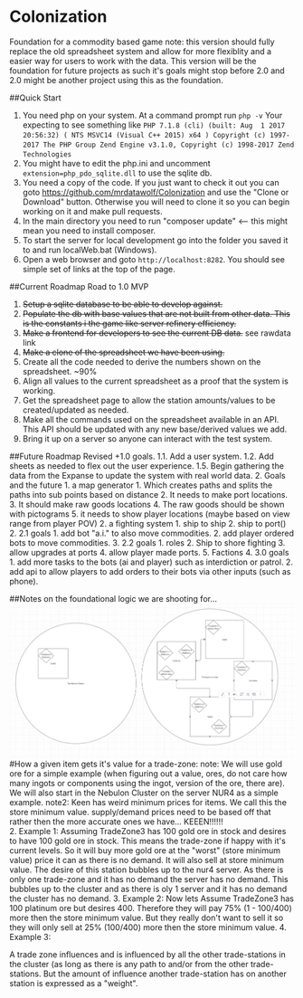 # Colonization
Foundation for a commodity based game
note: this version should fully replace the old spreadsheet system and allow for more flexiblity and a easier way for users to work with the data.
This version will be the foundation for future projects as such it's goals might stop before 2.0 and 2.0 might be another project using this as the foundation.

##Quick Start
1. You need php on your system.  At a command prompt run `php -v`
Your expecting to see something like
 `PHP 7.1.8 (cli) (built: Aug  1 2017 20:56:32) ( NTS MSVC14 (Visual C++ 2015) x64 )
 Copyright (c) 1997-2017 The PHP Group
 Zend Engine v3.1.0, Copyright (c) 1998-2017 Zend Technologies`
2. You might have to edit the php.ini and uncomment `extension=php_pdo_sqlite.dll` to use the sqlite db.
3. You need a copy of the code.  If you just want to check it out you can goto https://github.com/mrdatawolf/Colonization and use the "Clone or Download" button.  Otherwise you will need to clone it so you can begin working on it and make pull requests.
4. In the main directory you need to run "composer update" <-- this might mean you need to install composer.
5. To start the server for local development go into the folder you saved it to and run localWeb.bat (Windows).
6. Open a web browser and goto `http://localhost:8282`.  You should see simple set of links at the top of the page.

##Current Roadmap
Road to 1.0 MVP
1. ~~Setup a sqlite database to be able to develop against.~~
2. ~~Populate the db with base values that are not built from other data.  This is the constants i the game like server refinery efficiency.~~
3. ~~Make a frontend for developers to see the current DB data.~~ see rawdata link
4. ~~Make a clone of the spreadsheet we have been using.~~
5. Create all the code needed to derive the numbers shown on the spreadsheet. ~90%
6. Align all values to the current spreadsheet as a proof that the system is working.
6. Get the spreadsheet page to allow the station amounts/values to be created/updated as needed.
7. Make all the commands used on the spreadsheet available in an API.  This API should be updated with any new base/derived values we add.
8. Bring it up on a server so anyone can interact with the test system.

##Future Roadmap
Revised +1.0 goals.
1.1. Add a user system.
1.2. Add sheets as needed to flex out the user experience.
1.5. Begin gathering the data from the Expanse to update the system with real world data.
2. Goals and the future
    1. a map generator
        1. Which creates paths and splits the paths into sub points based on distance
        2. It needs to make port locations.
        3. It should make raw goods locations
        4. The raw goods should be shown with pictograms
        5. it needs to show player locations (maybe based on view range from player POV)
    2. a fighting system
        1. ship to ship
        2. ship to port()
2. 2.1 goals
    1. add bot "a.i." to also move commodities.
    2. add player ordered bots to move commodities.
3. 2.2 goals
    1. roles
    2. Ship to shore fighting
    3. allow upgrades at ports
    4. allow player made ports.
    5. Factions
4. 3.0 goals
    1. add more tasks to the bots (ai and player) such as interdiction or patrol.
    2. add api to allow players to add orders to their bots via other inputs (such as phone).


##Notes on the foundational logic we are shooting for...
![Clusters Example](https://raw.githubusercontent.com/mrdatawolf/Colonization/master/clusters_example.png)
#How a given item gets it's value for a trade-zone:
note: We will use gold ore for a simple example (when figuring out a value, ores, do not care how many ingots or components using the ingot, version of the ore, there are).  We will also start in the Nebulon Cluster on the server NUR4 as a simple example.
note2: Keen has weird minimum prices for items.  We call this the store minimum value.  supply/demand prices need to be based off that rather then the more accurate ones we have... KEEEN!!!!!!  
2. Example 1: Assuming TradeZone3 has 100 gold ore in stock and desires to have 100 gold ore in stock.  This means the trade-zone if happy with it's current levels.  So it will buy more gold ore at the "worst" (store minimum value) price it can as there is no demand. It will also sell at store minimum value.  The desire of this station bubbles up to the nur4 server. As there is only one trade-zone and it has no demand the server has no demand.  This bubbles up to the cluster and as there is oly 1 server and it has no demand the cluster has no demand.
3. Example 2: Now lets Assume TradeZone3 has 100 platinum ore but desires 400.  Therefore they will pay 75%  (1 - 100/400) more then the store minimum value.  But they really don't want to sell it so they will only sell at 25% (100/400) more then the store minimum value. 
4. Example 3: 

 
A trade zone influences and is influenced by all the other trade-stations in the cluster (as long as there is any path to and/or from the other trade-stations. But the amount of influence another trade-station has on another station is expressed as a "weight".
